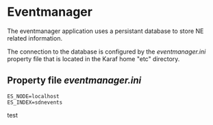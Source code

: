 # Eventmanager

The eventmanager application uses a persistant database to store NE related information.

The connection to the database is configured by the *eventmanager.ini* property file that is located
in the Karaf home "etc" directory.

## Property file *eventmanager.ini*

```
ES_NODE=localhost
ES_INDEX=sdnevents
```

test
